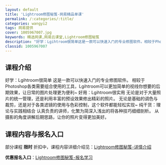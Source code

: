 ```yaml
---
layout: default
title: 'Lightroom修图秘笈-网易精品单课'
permalink: /:categories/:title/
categories: wangyi2
tags: 网易提供
cover: 1005967007.jpg
keywords: 精选网课,网易云课堂,Lightroom修图秘笈
description: "好学：Lgihtroom很简单这是一款可以快速入门的专业修图软件。相较于Photoshop各类需要组合使用的工具，Lgihtroom可以更加简单的视线你想要的后期效果，让日常的图片处理更为便"
classid: 1005967007
---
```


## 课程介绍

好学：Lgihtroom很简单
    这是一款可以快速入门的专业修图软件。
    相较于Photoshop各类需要组合使用的工具，Lgihtroom可以更加简单的视线你想要的后期效果，让日常的图片处理更为便利~
好用：Lgihtroom很实用
    无论是对于大量照片的统一管理，还是利用丰富的预设效果修出精彩的照片。
    无论是基础的调色与裁剪，还是对于各类滤镜的使用与色彩控制，这个软件都能轻松实现~
纯干货：理论与实践相结合
    认真负责的讲师，化繁为简深入浅出的将各种技巧细细剖析。
    从摄影的角度讲解后期思路，让你的照片变得更加美好。

## 课程内容与报名入口

部分课程 **限时** 折扣中，课程内容详细介绍见：[Lightroom修图秘笈-详情介绍](https://study.163.com/course/introduction/1005967007.htm?share=1&shareId=1025206652&utm_campaign=share&utm_medium=iphoneShare&utm_source=&utm_u=1025206652)

**优惠报名入口**：[Lightroom修图秘笈-报名学习](https://study.163.com/course/introduction/1005967007.htm?share=1&shareId=1025206652&utm_campaign=share&utm_medium=iphoneShare&utm_source=&utm_u=1025206652)


